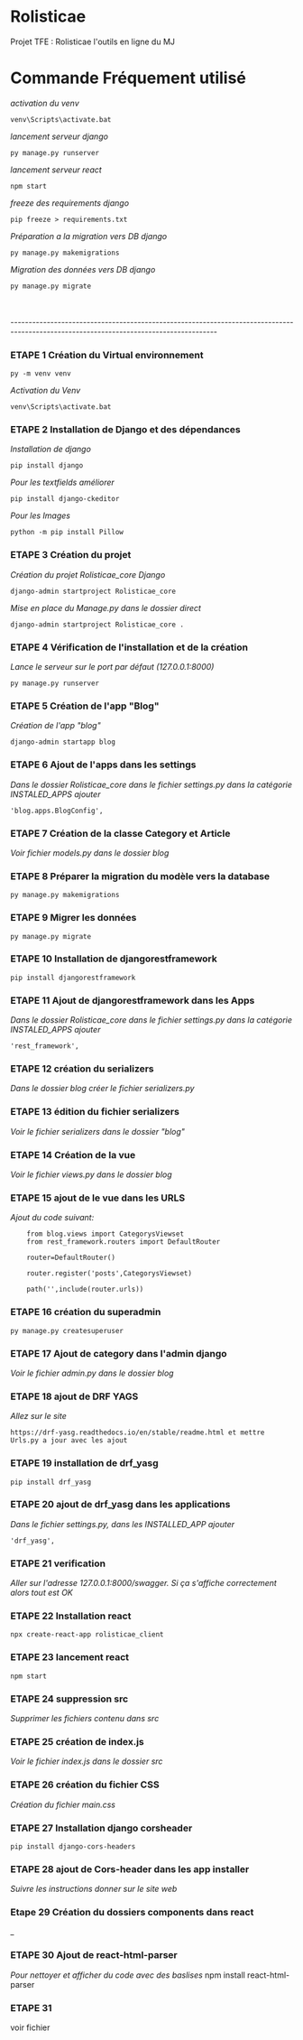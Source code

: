 # Rolisticae
Projet TFE : Rolisticae l'outils en ligne du MJ

# Commande Fréquement utilisé

_activation du venv_

    venv\Scripts\activate.bat

_lancement serveur django_

    py manage.py runserver

_lancement serveur react_
    
    npm start

_freeze des requirements django_

    pip freeze > requirements.txt

_Préparation a la migration vers DB django_
    
    py manage.py makemigrations

_Migration des données vers DB django_

    py manage.py migrate 


<br>
<br>
---------------------------------------------------------------------------------------------------------------------------------------

### ETAPE 1 Création du Virtual environnement

    py -m venv venv

_Activation du Venv_

    venv\Scripts\activate.bat


### ETAPE 2 Installation de Django et des dépendances

_Installation de django_

    pip install django 

_Pour les textfields améliorer_

    pip install django-ckeditor 

_Pour les Images_

    python -m pip install Pillow

### ETAPE 3 Création du projet
_Création du projet Rolisticae_core Django_

    django-admin startproject Rolisticae_core 

_Mise en place du Manage.py dans le dossier direct_

    django-admin startproject Rolisticae_core . 

### ETAPE 4 Vérification de l'installation et de la création
_Lance le serveur sur le port par défaut (127.0.0.1:8000)_

    py manage.py runserver 

### ETAPE 5 Création de l'app "Blog"

_Création de l'app "blog"_

    django-admin startapp blog 

### ETAPE 6 Ajout de l'apps dans les settings

_Dans le dossier Rolisticae_core dans le fichier settings.py dans la catégorie INSTALED_APPS ajouter_
    
    'blog.apps.BlogConfig',

### ETAPE 7 Création de la classe Category et Article

_Voir fichier models.py dans le dossier blog_

### ETAPE 8 Préparer la migration du modèle vers la database

    py manage.py makemigrations

### ETAPE 9 Migrer les données

    py manage.py migrate

### ETAPE 10 Installation de djangorestframework

    pip install djangorestframework

### ETAPE 11 Ajout de djangorestframework dans les Apps

_Dans le dossier Rolisticae_core dans le fichier settings.py dans la catégorie INSTALED_APPS ajouter_

    'rest_framework',

### ETAPE 12 création du serializers

_Dans le dossier blog créer le fichier serializers.py_

### ETAPE 13 édition du fichier serializers

_Voir le fichier serializers dans le dossier "blog"_

### ETAPE 14 Création de la vue

_Voir le fichier views.py dans le dossier blog_

### ETAPE 15 ajout de le vue dans les URLS

_Ajout du code suivant:_

        from blog.views import CategorysViewset
        from rest_framework.routers import DefaultRouter

        router=DefaultRouter()

        router.register('posts',CategorysViewset)

        path('',include(router.urls))

### ETAPE 16 création du superadmin

    py manage.py createsuperuser

### ETAPE 17 Ajout de category dans l'admin django

_Voir le fichier admin.py dans le dossier blog_

### ETAPE 18 ajout de DRF YAGS

_Allez sur le site_

    https://drf-yasg.readthedocs.io/en/stable/readme.html et mettre Urls.py a jour avec les ajout


### ETAPE 19 installation de drf_yasg

    pip install drf_yasg

### ETAPE 20 ajout de drf_yasg dans les applications

_Dans le fichier settings.py, dans les INSTALLED_APP ajouter_
    
    'drf_yasg',

### ETAPE 21 verification

_Aller sur l'adresse 127.0.0.1:8000/swagger. Si ça s'affiche correctement alors tout est OK_

### ETAPE 22 Installation react

    npx create-react-app rolisticae_client

### ETAPE 23 lancement react

    npm start

### ETAPE 24 suppression src

_Supprimer les fichiers contenu dans src_

### ETAPE 25 création de index.js

_Voir le fichier index.js dans le dossier src_

### ETAPE 26 création du fichier CSS

_Création du fichier main.css_

### ETAPE 27 Installation django corsheader

    pip install django-cors-headers

### ETAPE 28 ajout de Cors-header dans les app installer

_Suivre les instructions donner sur le site web_

### Etape 29 Création du dossiers components dans react
_

### ETAPE 30 Ajout de react-html-parser

_Pour nettoyer et afficher du code avec des baslises_
    npm install react-html-parser

### ETAPE 31 
    
voir fichier 